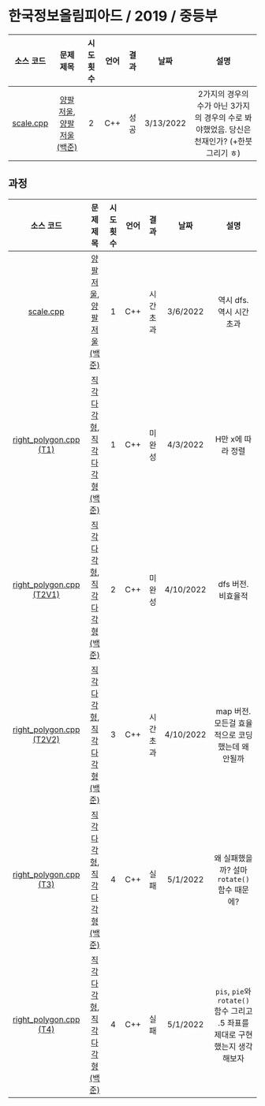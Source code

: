 # 한국정보올림피아드 / 2019 / 중등부
|소스 코드|문제 제목|시도 횟수|언어|결과|날짜|설명|
|:---:|:---:|:---:|:---:|:---:|:---:|:---:|
|[scale.cpp](./scale.cpp)|[양팔 저울](https://koi.or.kr/assets/koi/2019/1/m2-problems.pdf), [양팔 저울 (백준)](http://boj.kr/17610)|2|C++|성공|3/13/2022|2가지의 경우의 수가 아닌 3가지의 경우의 수로 봐야했었음. 당신은 천재인가? (+한붓그리기 ㅎ)|

## 과정
|소스 코드|문제 제목|시도 횟수|언어|결과|날짜|설명|
|:---:|:---:|:---:|:---:|:---:|:---:|:---:|
|[scale.cpp](./Footprints/scale.cpp)|[양팔 저울](https://koi.or.kr/assets/koi/2019/1/m2-problems.pdf), [양팔 저울 (백준)](http://boj.kr/17610)|1|C++|시간 초과|3/6/2022|역시 dfs. 역시 시간 초과|
|[right_polygon.cpp (T1)](./Footprints/right_polygon/right_polygon_t1.cpp)|[직각다각형](https://koi.or.kr/assets/koi/2019/1/m2-problems.pdf), [직각다각형 (백준)](http://boj.kr/17611)|1|C++|미완성|4/3/2022|H만 x에 따라 정렬|
|[right_polygon.cpp (T2V1)](./Footprints/right_polygon/right_polygon_t2_v1.cpp)|[직각다각형](https://koi.or.kr/assets/koi/2019/1/m2-problems.pdf), [직각다각형 (백준)](http://boj.kr/17611)|2|C++|미완성|4/10/2022|dfs 버전. 비효율적|
|[right_polygon.cpp (T2V2)](./Footprints/right_polygon/right_polygon_t2_v2.cpp)|[직각다각형](https://koi.or.kr/assets/koi/2019/1/m2-problems.pdf), [직각다각형 (백준)](http://boj.kr/17611)|3|C++|시간 초과|4/10/2022|map 버전. 모든걸 효율적으로 코딩했는데 왜 안될까|
|[right_polygon.cpp (T3)](./Footprints/right_polygon/right_polygon_t3.cpp)|[직각다각형](https://koi.or.kr/assets/koi/2019/1/m2-problems.pdf), [직각다각형 (백준)](http://boj.kr/17611)|4|C++|실패|5/1/2022|왜 실패했을까? 설마 `rotate()` 함수 때문에?|
|[right_polygon.cpp (T4)](./Footprints/right_polygon/right_polygon_t4.cpp)|[직각다각형](https://koi.or.kr/assets/koi/2019/1/m2-problems.pdf), [직각다각형 (백준)](http://boj.kr/17611)|4|C++|실패|5/1/2022|`pis`, `pie`와 `rotate()` 함수 그리고 .5 좌표를 제대로 구현했는지 생각해보자|